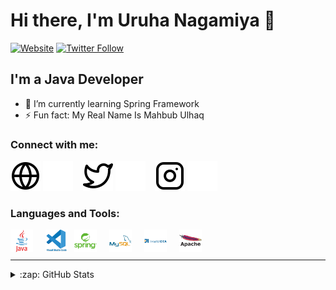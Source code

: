 # Hi there, I'm Uruha Nagamiya 👋 

[![Website](https://img.shields.io/website?label=ulhaq.web.id&style=for-the-badge&url=https%3A%2F%2Fulhaq.web.id)](https://ulhaq.web.id)
[![Twitter Follow](https://img.shields.io/twitter/follow/UNagamiya?color=1DA1F2&logo=twitter&style=for-the-badge)](https://twitter.com/UNagamiya)

## I'm a Java Developer

- 🌱 I’m currently learning Spring Framework
- ⚡ Fun fact: My Real Name Is Mahbub Ulhaq

### Connect with me:

[![website](./img/globe-light.svg)](https://ulhaq.web.id#gh-light-mode-only)
[![website](./img/globe-dark.svg)](https://ulhaq.web.id#gh-dark-mode-only)
&nbsp;&nbsp;
[![website](./img/twitter-light.svg)](https://twitter.com/UNagamiya#gh-light-mode-only)
[![website](./img/twitter-dark.svg)](https://twitter.com/UNagamiya#gh-dark-mode-only)
&nbsp;&nbsp;
[![website](./img/instagram-light.svg)](https://instagram.com/uruhanagamiya#gh-light-mode-only)
[![website](./img/instagram-dark.svg)](https://instagram.com/uruhanagamiya#gh-dark-mode-only)

### Languages and Tools:

<img align="left" alt="Java" width="36px" src="https://github.com/devicons/devicon/blob/v2.15.1/icons/java/java-original-wordmark.svg" style="padding-right:20px;" />

<img align="left" alt="Visual Studio Code" width="36px" src="https://github.com/devicons/devicon/blob/v2.15.1/icons/vscode/vscode-original-wordmark.svg" style="padding-right:10px;" />

<img align="left" alt="Spring" width="36px" src="https://github.com/devicons/devicon/blob/v2.15.1/icons/spring/spring-original-wordmark.svg" style="padding-right:20px;" />

<img align="left" alt="MySQL" width="36px" src="https://github.com/devicons/devicon/blob/v2.15.1/icons/mysql/mysql-original-wordmark.svg" style="padding-right:20px;" />

<img align="left" alt="intellij" width="36px" src="https://github.com/devicons/devicon/blob/v2.15.1/icons/intellij/intellij-original-wordmark.svg" style="padding-right:20px;" />

<img align="left" alt="intellij" width="36px" src="https://github.com/devicons/devicon/blob/v2.15.1/icons/apache/apache-original-wordmark.svg" style="padding-right:20px;" />

<br />
<br />

---

<details>
  <summary>:zap: GitHub Stats</summary>

  <img align="left" alt="Uruha Nagamiya's GitHub Stats" src="https://github-readme-stats.vercel.app/api?username=R34TD&show_icons=true&hide_border=false&title_color=ff652f&icon_color=FFE400&bg_color=09131B&text_color=ffffff&border_color=0c1a25" />

</details>

[website]: https://ulhaq.web.id
[facebook]: https://www.facebook.com/mahbub.ulhaq.1610
[twitter]: https://twitter.com/UNagamiya
[instagram]: https://www.instagram.com/uruhanagamiya
